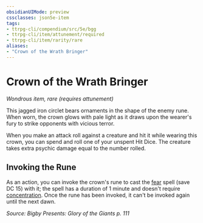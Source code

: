```yaml
---
obsidianUIMode: preview
cssclasses: json5e-item
tags:
- ttrpg-cli/compendium/src/5e/bgg
- ttrpg-cli/item/attunement/required
- ttrpg-cli/item/rarity/rare
aliases: 
- "Crown of the Wrath Bringer"
---
```

# Crown of the Wrath Bringer
*Wondrous item, rare (requires attunement)*  



This jagged iron circlet bears ornaments in the shape of the enemy rune. When worn, the crown glows with pale light as it draws upon the wearer's fury to strike opponents with vicious terror.

When you make an attack roll against a creature and hit it while wearing this crown, you can spend and roll one of your unspent Hit Dice. The creature takes extra psychic damage equal to the number rolled.

## Invoking the Rune

As an action, you can invoke the crown's rune to cast the [fear](2-Mechanics/CLI/spells/fear-xphb.md) spell (save DC 15) with it; the spell has a duration of 1 minute and doesn't require [concentration](2-Mechanics/CLI/rules/conditions.md#Concentration). Once the rune has been invoked, it can't be invoked again until the next dawn.

*Source: Bigby Presents: Glory of the Giants p. 111*
